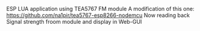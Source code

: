 ESP LUA application using TEA5767 FM module
A modification of this one:
https://github.com/na1pir/tea5767-esp8266-nodemcu
Now reading back Signal strength froom module and display in Web-GUI
